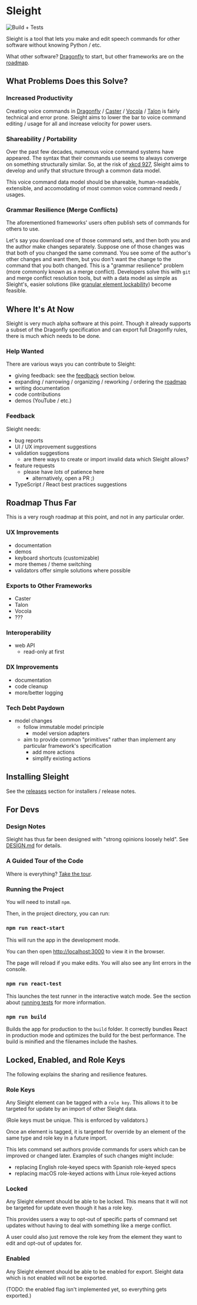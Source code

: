 # Sleight

![Build + Tests](https://github.com/synkarius/sleight/actions/workflows/node.js.yaml/badge.svg)

Sleight is a tool that lets you make and edit speech commands for other software without knowing Python / etc.

What other software? [Dragonfly](https://dragonfly2.readthedocs.io) to start, but other frameworks are on the [roadmap](#roadmap-thus-far).

## What Problems Does this Solve?

### Increased Productivity

Creating voice commands in [Dragonfly](https://dragonfly2.readthedocs.io) / [Caster](https://caster.readthedocs.io) / [Vocola](http://vocola.net/v2) / [Talon](https://talonvoice.com) is fairly technical and error prone. Sleight aims to lower the bar to voice command editing / usage for all and increase velocity for power users.

### Shareability / Portability

Over the past few decades, numerous voice command systems have appeared. The syntax that their commands use seems to always converge on something structurally similar. So, at the risk of [xkcd 927](https://xkcd.com/927), Sleight aims to develop and unify that structure through a common data model.

This voice command data model should be shareable, human-readable, extensible, and accomodating of most common voice command needs / usages.

### Grammar Resilience (Merge Conflicts)

The aforementioned frameworks' users often publish sets of commands for others to use.

Let's say you download one of those command sets, and then both you and the author make changes separately. Suppose one of those changes was that both of you changed the same command. You see some of the author's other changes and want them, but you don't want the change to the command that you both changed. This is a "grammar resilience" problem (more commonly known as a merge conflict). Developers solve this with `git` and merge conflict resolution tools, but with a data model as simple as Sleight's, easier solutions (like [granular element lockability](#locked-enabled-and-role-keys)) become feasible.

## Where It's At Now

Sleight is very much alpha software at this point. Though it already supports a subset of the Dragonfly specification and can export full Dragonfly rules, there is much which needs to be done.

### Help Wanted

There are various ways you can contribute to Sleight:

- giving feedback: see the [feedback](#feedback) section below.
- expanding / narrowing / organizing / reworking / ordering the [roadmap](#roadmap-thus-far)
- writing documentation
- code contributions
- demos (YouTube / etc.)

### Feedback

Sleight needs:

- bug reports
- UI / UX improvement suggestions
- validation suggestions
  - are there ways to create or import invalid data which Sleight allows?
- feature requests
  - please have _lots_ of patience here
    - alternatively, open a PR ;)
- TypeScript / React best practices suggestions

## Roadmap Thus Far

This is a very rough roadmap at this point, and not in any particular order.

### UX Improvements

- documentation
- demos
- keyboard shortcuts (customizable)
- more themes / theme switching
- validators offer simple solutions where possible

### Exports to Other Frameworks

- Caster
- Talon
- Vocola
- ???

### Interoperability

- web API
  - read-only at first

### DX Improvements

- documentation
- code cleanup
- more/better logging

### Tech Debt Paydown

- model changes
  - follow immutable model principle
    - model version adapters
  - aim to provide common "primitives" rather than implement any particular framework's specification
    - add more actions
    - simplify existing actions

## Installing Sleight

See the [releases](https://github.com/synkarius/sleight/releases) section for installers / release notes.

## For Devs

### Design Notes

Sleight has thus far been designed with "strong opinions loosely held". See [DESIGN.md](DESIGN.md) for details.

### A Guided Tour of the Code

Where is everything? [Take the tour](CODE_TOUR.md).

### Running the Project

You will need to install `npm`.

Then, in the project directory, you can run:

### `npm run react-start`

This will run the app in the development mode.

You can then open [http://localhost:3000](http://localhost:3000) to view it in the browser.

The page will reload if you make edits.
You will also see any lint errors in the console.

### `npm run react-test`

This launches the test runner in the interactive watch mode.
See the section about [running tests](https://facebook.github.io/create-react-app/docs/running-tests) for more information.

### `npm run build`

Builds the app for production to the `build` folder.
It correctly bundles React in production mode and optimizes the build for the best performance. The build is minified and the filenames include the hashes.

## Locked, Enabled, and Role Keys

The following explains the sharing and resilience features.

### Role Keys

Any Sleight element can be tagged with a `role key`. This allows it to be targeted for update by an import of other Sleight data.

(Role keys must be unique. This is enforced by validators.)

Once an element is tagged, it is targeted for override by an element of the same type and role key in a future import.

This lets command set authors provide commands for users which can be improved or changed later. Examples of such changes might include:

- replacing English role-keyed specs with Spanish role-keyed specs
- replacing macOS role-keyed actions with Linux role-keyed actions

### Locked

Any Sleight element should be able to be locked. This means that it will not be targeted for update even though it has a role key.

This provides users a way to opt-out of specific parts of command set updates without having to deal with something like a merge conflict.

A user could also just remove the role key from the element they want to edit and opt-out of updates for.

### Enabled

Any Sleight element should be able to be enabled for export. Sleight data which is not enabled will not be exported.

(TODO: the enabled flag isn't implemented yet, so everything gets exported.)
